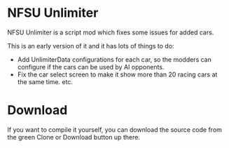 # NFSU Unlimiter
NFSU Unlimiter is a script mod which fixes some issues for added cars.

This is an early version of it and it has lots of things to do:
- Add UnlimiterData configurations for each car, so the modders can configure if the cars can be used by AI opponents.
- Fix the car select screen to make it show more than 20 racing cars at the same time.
etc.

# Download
If you want to compile it yourself, you can download the source code from the green Clone or Download button up there.
